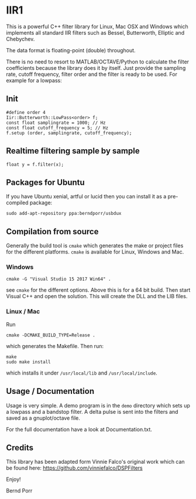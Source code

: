 # IIR1

This is a powerful C++ filter library for Linux, Mac OSX
and Windows which implements all standard IIR filters such as
Bessel, Butterworth, Elliptic and Chebychev.

The data format is floating-point (double) throughout.

There is no need to resort to MATLAB/OCTAVE/Python to calculate
the filter coefficients because the library does it
by itself. Just provide the sampling rate, cutoff
frequency, filter order and the filter is
ready to be used. For example for a lowpass:

## Init
```
#define order 4
Iir::Butterworth::LowPass<order> f;
const float samplingrate = 1000; // Hz
const float cutoff_frequency = 5; // Hz
f.setup (order, samplingrate, cutoff_frequency);
```
       
## Realtime filtering sample by sample
```
float y = f.filter(x);
```

## Packages for Ubuntu

If you have Ubuntu xenial, artful or lucid then you can
install it as a pre-compiled package:

```
sudo add-apt-repository ppa:berndporr/usbdux
```

## Compilation from source

Generally the build tool is `cmake` which generates the make or project
files for the different platforms. `cmake` is available for Linux, Windows
and Mac.

### Windows

```
cmake -G "Visual Studio 15 2017 Win64" .
```

see `cmake` for the different options. Above this is for a 64 bit build.
Then start Visual C++ and open the solution. This will create
the DLL and the LIB files.

### Linux / Mac

Run
```
cmake -DCMAKE_BUILD_TYPE=Release .
```
which generates the Makefile. Then run:
```
make
sudo make install
```
which installs it under `/usr/local/lib` and `/usr/local/include`.

## Usage / Documentation

Usage is very simple. A demo program is in the `demo` directory which
sets up a lowpass and a bandstop filter. A delta pulse is sent into
the filters and saved as a gnuplot/octave file.

For the full documentation have a look at Documentation.txt.

## Credits

This library has been adapted form Vinnie Falco's
original work which can be found here:
https://github.com/vinniefalco/DSPFilters

Enjoy!

Bernd Porr
